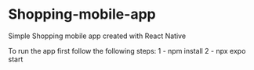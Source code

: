 # Shopping-mobile-app
Simple Shopping mobile app created with React Native 

To run the app first follow the following steps:
1 - npm install
2 - npx expo start 
